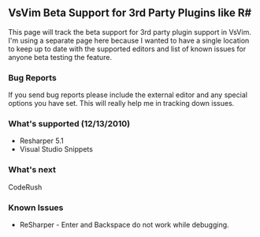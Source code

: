 ## VsVim Beta Support for 3rd Party Plugins like R# 

This page will track the beta support for 3rd party plugin support in VsVim.  I'm using a separate page here because I wanted to have a single location to keep up to date with the supported editors and list of known issues for anyone beta testing the feature.

### Bug Reports

If you send bug reports please include the external editor and any special options you have set.  This will really help me in tracking down issues.  

### What's supported (12/13/2010)

* Resharper 5.1 
* Visual Studio Snippets 

### What's next 

CodeRush

### Known Issues

* ReSharper - Enter and Backspace do not work while debugging.  